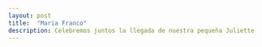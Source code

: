 ```yaml
---
layout: post
title:  "Maria Franco"
description: Celebremos juntos la llegada de nuestra pequeña Juliette 
---
```


